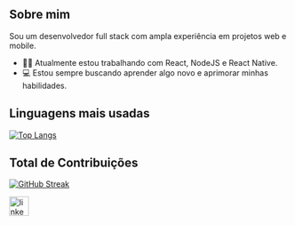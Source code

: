 ## Sobre mim
Sou um desenvolvedor full stack com ampla experiência em projetos web e mobile.

- 👨‍💻 Atualmente estou trabalhando com React, NodeJS e React Native.
- 💻 Estou sempre buscando aprender algo novo e aprimorar minhas habilidades.

## Linguagens mais usadas
[![Top Langs](https://github-readme-stats.vercel.app/api/top-langs/?username=barrossjoao&layout=compact&theme=radical&hide=html,css)](https://github.com/barrossjoao)

## Total de Contribuições
[![GitHub Streak](https://streak-stats.demolab.com?user=barrossjoao&theme=dark&locale=pt_BR&hide_current_streak=true)](https://git.io/streak-stats)

<div align="left">
  <a href="https://www.linkedin.com/in/jo%C3%A3o-antonio-de-barros-3bb64a182/" target="_blank">
    <img src="https://img.shields.io/static/v1?message=LinkedIn&logo=linkedin&label=&color=0077B5&logoColor=white&labelColor=&style=for-the-badge" height="35" alt="linkedin logo"  />
  </a>
</div>
